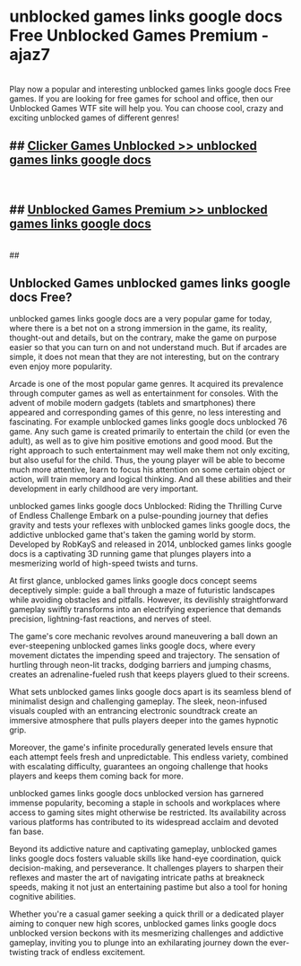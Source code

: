 # unblocked games links google docs Free Unblocked Games Premium - ajaz7 <br>
<br>
Play now a popular and interesting unblocked games links google docs Free games. If you are looking for free games for school and office, then our Unblocked Games WTF site will help you. You can choose cool, crazy and exciting unblocked games of different genres!


## ##  [Clicker Games Unblocked >> unblocked games links google docs](http://freeplayer.one?title=unblocked_games_links_google_docs&ref=M1)
  <br>

##  ## [Unblocked Games Premium >> unblocked games links google docs](http://freeplayer.one?title=unblocked_games_links_google_docs&ref=M1)
  <br>
  ##



## Unblocked Games unblocked games links google docs Free?

unblocked games links google docs are a very popular game for today, where there is a bet not on a strong immersion in the game, its reality, thought-out and details, but on the contrary, make the game on purpose easier so that you can turn on and not understand much. But if arcades are simple, it does not mean that they are not interesting, but on the contrary even enjoy more popularity.

Arcade is one of the most popular game genres. It acquired its prevalence through computer games as well as entertainment for consoles. With the advent of mobile modern gadgets (tablets and smartphones) there appeared and corresponding games of this genre, no less interesting and fascinating. For example unblocked games links google docs unblocked 76 game. Any such game is created primarily to entertain the child (or even the adult), as well as to give him positive emotions and good mood. But the right approach to such entertainment may well make them not only exciting, but also useful for the child. Thus, the young player will be able to become much more attentive, learn to focus his attention on some certain object or action, will train memory and logical thinking. And all these abilities and their development in early childhood are very important.

unblocked games links google docs Unblocked: Riding the Thrilling Curve of Endless Challenge
Embark on a pulse-pounding journey that defies gravity and tests your reflexes with unblocked games links google docs, the addictive unblocked game that's taken the gaming world by storm. Developed by RobKayS and released in 2014, unblocked games links google docs is a captivating 3D running game that plunges players into a mesmerizing world of high-speed twists and turns.

At first glance, unblocked games links google docs concept seems deceptively simple: guide a ball through a maze of futuristic landscapes while avoiding obstacles and pitfalls. However, its devilishly straightforward gameplay swiftly transforms into an electrifying experience that demands precision, lightning-fast reactions, and nerves of steel.

The game's core mechanic revolves around maneuvering a ball down an ever-steepening unblocked games links google docs, where every movement dictates the impending speed and trajectory. The sensation of hurtling through neon-lit tracks, dodging barriers and jumping chasms, creates an adrenaline-fueled rush that keeps players glued to their screens.

What sets unblocked games links google docs apart is its seamless blend of minimalist design and challenging gameplay. The sleek, neon-infused visuals coupled with an entrancing electronic soundtrack create an immersive atmosphere that pulls players deeper into the games hypnotic grip.

Moreover, the game's infinite procedurally generated levels ensure that each attempt feels fresh and unpredictable. This endless variety, combined with escalating difficulty, guarantees an ongoing challenge that hooks players and keeps them coming back for more.

unblocked games links google docs unblocked version has garnered immense popularity, becoming a staple in schools and workplaces where access to gaming sites might otherwise be restricted. Its availability across various platforms has contributed to its widespread acclaim and devoted fan base.

Beyond its addictive nature and captivating gameplay, unblocked games links google docs fosters valuable skills like hand-eye coordination, quick decision-making, and perseverance. It challenges players to sharpen their reflexes and master the art of navigating intricate paths at breakneck speeds, making it not just an entertaining pastime but also a tool for honing cognitive abilities.

Whether you're a casual gamer seeking a quick thrill or a dedicated player aiming to conquer new high scores, unblocked games links google docs unblocked version beckons with its mesmerizing challenges and addictive gameplay, inviting you to plunge into an exhilarating journey down the ever-twisting track of endless excitement.